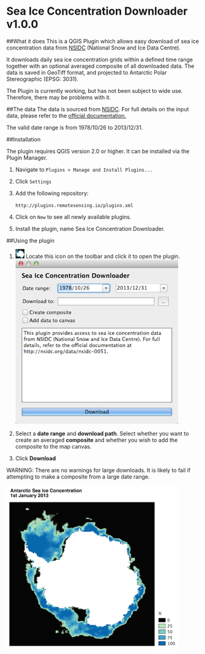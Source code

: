 Sea Ice Concentration Downloader v1.0.0
=======================================

##What it does
This is a QGIS Plugin which allows easy download of sea ice concentration data from [NSIDC](http://nsidc.org/data/seaice_index/) (National Snow and Ice Data Centre). 

It downloads daily sea ice concentration grids within a defined time range together with an optional averaged composite of all downloaded data. The data is saved in GeoTiff format, and projected to Antarctic Polar Stereographic (EPSG: 3031). 

The Plugin is currently working, but has not been subject to wide use. Therefore, there may be problems with it. 


##The data
The data is sourced from [NSIDC](http://nsidc.org/data/nsidc-0051). For full details on the input data, please refer to the [official documentation.](http://nsidc.org/data/docs/daac/nsidc0051_gsfc_seaice.gd.html) 

The valid date range is from 1978/10/26 to 2013/12/31.

##Installation

The plugin requires QGIS version 2.0 or higher. It can be installed via the Plugin Manager. 

1. Navigate to `Plugins > Manage and Install Plugins...`
2. Click `Settings`
3. Add the following repository:

    `http://plugins.remotesensing.io/plugins.xml`

4. Click on `New` to see all newly available plugins. 
5. Install the plugin, name Sea Ice Concentration Downloader.

##Using the plugin
1. ![Toolbar button](images/icon_button.png)  Locate this icon on the toolbar and click it to open the plugin.
![Plugin interface](/images/interface.png)

2. Select a **date range** and **download path**. Select whether you want to create an averaged **composite** and whether you wish to add the composite to the map canvas. 

3. Click **Download**

WARNING: There are no warnings for large downloads. It is likely to fail if attempting to make a composite from a large date range.

![Sea ice concentration](images/sea_ice_map.png) 
